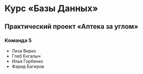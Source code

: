 # Курс «Базы Данных»

## Практический проект «Аптека за углом»

### Команда 5

* Лиза Вирко
* Глеб Енгалыч
* Илья Горбенко
* Фарид Багиров